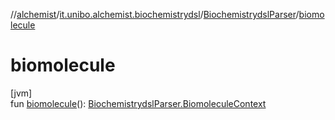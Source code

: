 //[alchemist](../../../index.md)/[it.unibo.alchemist.biochemistrydsl](../index.md)/[BiochemistrydslParser](index.md)/[biomolecule](biomolecule.md)

# biomolecule

[jvm]\
fun [biomolecule](biomolecule.md)(): [BiochemistrydslParser.BiomoleculeContext](-biomolecule-context/index.md)

